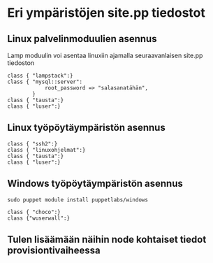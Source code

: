 # Eri ympäristöjen site.pp tiedostot

## Linux palvelinmoduulien asennus

Lamp moduulin voi asentaa linuxiin ajamalla seuraavanlaisen site.pp tiedoston

```
class { "lampstack":}
class { "mysql::server":
            root_password => "salasanatähän",
        }
class { "tausta":}
class { "luser":}
```

## Linux työpöytäympäristön asennus

```
class { "ssh2":}
class { "linuxohjelmat":}
class { "tausta":}
class { "luser":}
```

## Windows työpöytäympäristön asennus

`sudo puppet module install puppetlabs/windows`

```
class { "choco":}
class {"wuserwall":}
```
## Tulen lisäämään näihin node kohtaiset tiedot provisiontivaiheessa

